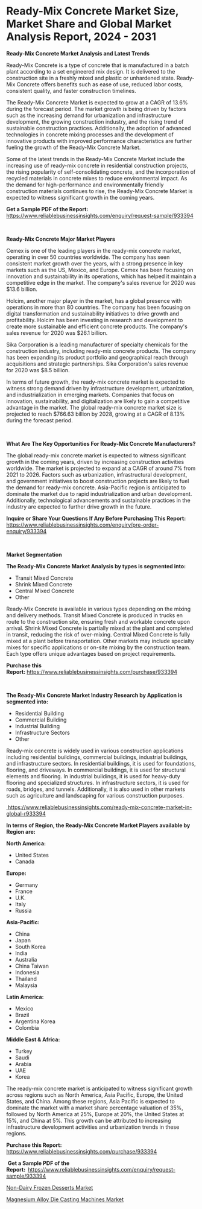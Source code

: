 <p><h1>Ready-Mix Concrete Market Size, Market Share and Global Market Analysis Report, 2024 - 2031</h1></p><p><strong>Ready-Mix Concrete Market Analysis and Latest Trends</strong></p>
<p><p>Ready-Mix Concrete is a type of concrete that is manufactured in a batch plant according to a set engineered mix design. It is delivered to the construction site in a freshly mixed and plastic or unhardened state. Ready-Mix Concrete offers benefits such as ease of use, reduced labor costs, consistent quality, and faster construction timelines.</p><p>The Ready-Mix Concrete Market is expected to grow at a CAGR of 13.6% during the forecast period. The market growth is being driven by factors such as the increasing demand for urbanization and infrastructure development, the growing construction industry, and the rising trend of sustainable construction practices. Additionally, the adoption of advanced technologies in concrete mixing processes and the development of innovative products with improved performance characteristics are further fueling the growth of the Ready-Mix Concrete Market.</p><p>Some of the latest trends in the Ready-Mix Concrete Market include the increasing use of ready-mix concrete in residential construction projects, the rising popularity of self-consolidating concrete, and the incorporation of recycled materials in concrete mixes to reduce environmental impact. As the demand for high-performance and environmentally friendly construction materials continues to rise, the Ready-Mix Concrete Market is expected to witness significant growth in the coming years.</p></p>
<p><strong>Get a Sample PDF of the Report:&nbsp;</strong> <a href="https://www.reliablebusinessinsights.com/enquiry/request-sample/933394">https://www.reliablebusinessinsights.com/enquiry/request-sample/933394</a></p>
<p>&nbsp;</p>
<p><strong>Ready-Mix Concrete Major Market Players</strong></p>
<p><p>Cemex is one of the leading players in the ready-mix concrete market, operating in over 50 countries worldwide. The company has seen consistent market growth over the years, with a strong presence in key markets such as the US, Mexico, and Europe. Cemex has been focusing on innovation and sustainability in its operations, which has helped it maintain a competitive edge in the market. The company's sales revenue for 2020 was $13.6 billion.</p><p>Holcim, another major player in the market, has a global presence with operations in more than 80 countries. The company has been focusing on digital transformation and sustainability initiatives to drive growth and profitability. Holcim has been investing in research and development to create more sustainable and efficient concrete products. The company's sales revenue for 2020 was $26.1 billion.</p><p>Sika Corporation is a leading manufacturer of specialty chemicals for the construction industry, including ready-mix concrete products. The company has been expanding its product portfolio and geographical reach through acquisitions and strategic partnerships. Sika Corporation's sales revenue for 2020 was $8.5 billion.</p><p>In terms of future growth, the ready-mix concrete market is expected to witness strong demand driven by infrastructure development, urbanization, and industrialization in emerging markets. Companies that focus on innovation, sustainability, and digitalization are likely to gain a competitive advantage in the market. The global ready-mix concrete market size is projected to reach $766.63 billion by 2028, growing at a CAGR of 8.13% during the forecast period.</p></p>
<p>&nbsp;</p>
<p><strong>What Are The Key Opportunities For Ready-Mix Concrete Manufacturers?</strong></p>
<p><p>The global ready-mix concrete market is expected to witness significant growth in the coming years, driven by increasing construction activities worldwide. The market is projected to expand at a CAGR of around 7% from 2021 to 2026. Factors such as urbanization, infrastructural development, and government initiatives to boost construction projects are likely to fuel the demand for ready-mix concrete. Asia-Pacific region is anticipated to dominate the market due to rapid industrialization and urban development. Additionally, technological advancements and sustainable practices in the industry are expected to further drive growth in the future.</p></p>
<p><strong>Inquire or Share Your Questions If Any Before Purchasing This Report:</strong> <a href="https://www.reliablebusinessinsights.com/enquiry/pre-order-enquiry/933394">https://www.reliablebusinessinsights.com/enquiry/pre-order-enquiry/933394</a></p>
<p>&nbsp;</p>
<p><strong>Market Segmentation</strong></p>
<p><strong>The Ready-Mix Concrete Market Analysis by types is segmented into:</strong></p>
<p><ul><li>Transit Mixed Concrete</li><li>Shrink Mixed Concrete</li><li>Central Mixed Concrete</li><li>Other</li></ul></p>
<p><p>Ready-Mix Concrete is available in various types depending on the mixing and delivery methods. Transit Mixed Concrete is produced in trucks en route to the construction site, ensuring fresh and workable concrete upon arrival. Shrink Mixed Concrete is partially mixed at the plant and completed in transit, reducing the risk of over-mixing. Central Mixed Concrete is fully mixed at a plant before transportation. Other markets may include specialty mixes for specific applications or on-site mixing by the construction team. Each type offers unique advantages based on project requirements.</p></p>
<p><strong>Purchase this Report:&nbsp;</strong><a href="https://www.reliablebusinessinsights.com/purchase/933394">https://www.reliablebusinessinsights.com/purchase/933394</a></p>
<p>&nbsp;</p>
<p><strong>The Ready-Mix Concrete Market Industry Research by Application is segmented into:</strong></p>
<p><ul><li>Residential Building</li><li>Commercial Building</li><li>Industrial Building</li><li>Infrastructure Sectors</li><li>Other</li></ul></p>
<p><p>Ready-mix concrete is widely used in various construction applications including residential buildings, commercial buildings, industrial buildings, and infrastructure sectors. In residential buildings, it is used for foundations, flooring, and driveways. In commercial buildings, it is used for structural elements and flooring. In industrial buildings, it is used for heavy-duty flooring and specialized structures. In infrastructure sectors, it is used for roads, bridges, and tunnels. Additionally, it is also used in other markets such as agriculture and landscaping for various construction purposes.</p></p>
<p><a href="https://www.reliablebusinessinsights.com/ready-mix-concrete-market-in-global-r933394">&nbsp;https://www.reliablebusinessinsights.com/ready-mix-concrete-market-in-global-r933394</a></p>
<p><strong>In terms of Region, the Ready-Mix Concrete Market Players available by Region are:</strong></p>
<p>
    <p> <strong> North America: </strong>
        <ul>
            <li>United States</li>
            <li>Canada</li>
        </ul>
        </p> 
    <p> <strong> Europe: </strong>
        <ul>
            <li>Germany</li>
            <li>France</li>
            <li>U.K.</li>
            <li>Italy</li>
            <li>Russia</li>
        </ul>
        </p> 
    <p> <strong> Asia-Pacific: </strong>
        <ul>
            <li>China</li>
            <li>Japan</li>
            <li>South Korea</li>
            <li>India</li>
            <li>Australia</li>
            <li>China Taiwan</li>
            <li>Indonesia</li>
            <li>Thailand</li>
            <li>Malaysia</li>
        </ul>
        </p> 
    <p> <strong> Latin America: </strong>
        <ul>
            <li>Mexico</li>
            <li>Brazil</li>
            <li>Argentina Korea</li>
            <li>Colombia</li>
        </ul>
        </p> 
    <p> <strong> Middle East & Africa: </strong>
        <ul>
            <li>Turkey</li>
            <li>Saudi</li>
            <li>Arabia</li>
            <li>UAE</li>
            <li>Korea</li>
        </ul>
    </p>
    </p>
<p><p>The ready-mix concrete market is anticipated to witness significant growth across regions such as North America, Asia Pacific, Europe, the United States, and China. Among these regions, Asia Pacific is expected to dominate the market with a market share percentage valuation of 35%, followed by North America at 25%, Europe at 20%, the United States at 15%, and China at 5%. This growth can be attributed to increasing infrastructure development activities and urbanization trends in these regions.</p></p>
<p><strong>Purchase this Report: </strong><a href="https://www.reliablebusinessinsights.com/purchase/933394">https://www.reliablebusinessinsights.com/purchase/933394</a></p>
<p>&nbsp;<strong>Get a Sample PDF of the Report:&nbsp;&nbsp;</strong><a href="https://www.reliablebusinessinsights.com/enquiry/request-sample/933394">https://www.reliablebusinessinsights.com/enquiry/request-sample/933394</a></p>
<p><strong></strong></p>
<p><p><a href="https://issuu.com/reportprime-2/docs/non-dairy-frozen-desserts-market-si_6987df8040a336">Non-Dairy Frozen Desserts Market</a></p><p><a href="https://github.com/wwwkeltoum/Market-Research-Report-List-4/blob/main/magnesium-alloy-die-casting-machines-market.md">Magnesium Alloy Die Casting Machines Market</a></p></p>
